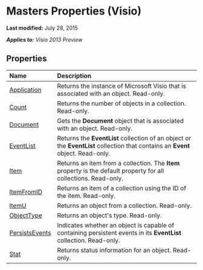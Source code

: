 
# Masters Properties (Visio)

 **Last modified:** July 28, 2015

 _**Applies to:** Visio 2013 Preview_

## Properties



|**Name**|**Description**|
|:-----|:-----|
| [Application](e7962cea-2747-82d5-50a9-73f571513247.md)|Returns the instance of Microsoft Visio that is associated with an object. Read-only.|
| [Count](baf61642-ccf8-ad9e-b131-8741f3b2c8ba.md)|Returns the number of objects in a collection. Read-only.|
| [Document](51130b43-b795-eb51-41c2-c7bd60f03766.md)|Gets the  **Document** object that is associated with an object. Read-only.|
| [EventList](1703269d-91bb-2a66-538c-20aecd48f879.md)|Returns the  **EventList** collection of an object or the **EventList** collection that contains an **Event** object. Read-only.|
| [Item](20837fbb-56d0-b23c-f7de-8fd3d7a99b15.md)|Returns an item from a collection. The  **Item** property is the default property for all collections. Read-only.|
| [ItemFromID](50cae679-5a81-ae45-6e61-8ec914f525f0.md)|Returns an item of a collection using the ID of the item. Read-only.|
| [ItemU](fa4e26a1-21d1-04bf-4fd8-83049cc0a5df.md)|Returns an object from a collection. Read-only.|
| [ObjectType](c8dc1643-1ff5-8c81-6fd0-be3c8b569443.md)|Returns an object's type. Read-only.|
| [PersistsEvents](87c2ab38-875a-5485-22b5-f936b84201b8.md)|Indicates whether an object is capable of containing persistent events in its  **EventList** collection. Read-only.|
| [Stat](626b520d-ce0b-40b4-1a46-11fa9a59b0b7.md)|Returns status information for an object. Read-only.|
